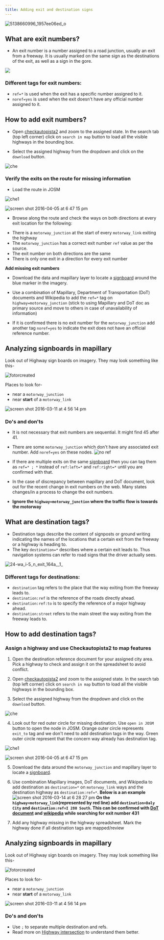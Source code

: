```yaml
---
title: Adding exit and destination signs
---
```


![5138660996_1957ee06ed_o](https://cloud.githubusercontent.com/assets/17887418/15180552/ec541b64-179f-11e6-88d7-4b3074f161e4.jpg)

## What are exit numbers?
   * An exit number is a number assigned to a road junction, usually an exit from a freeway. It is usually marked on the same sign as the destinations of the exit, as well as a sign in the gore.
   
  ![](https://slack-imgs.com/?c=1&url=https%3A%2F%2Fcloud.githubusercontent.com%2Fassets%2F17470597%2F15181512%2F4ff5546c-17a5-11e6-83ff-bea9cfa20493.jpg)
   
### Different tags for exit numbers:
* `ref=*` is used when the exit has a specific number assigned to it.
* `noref=yes` is used when the exit doesn't have any official number assigned to it.
  
## How to add exit numbers?

* Open [checkautopista2](http://k1wiosm.github.io/checkautopista2) and zoom to the assigned state. In the search tab (top left corner) click on `search in map` button to load all the visible highways in the bounding box.

* Select the assigned highway from the dropdown and click on the `download` button.

 ![che](https://cloud.githubusercontent.com/assets/12744420/14307643/5ab948c2-fbee-11e5-9965-87541edee1a5.gif)
 
### Verify the exits on the route for missing information

* Load the route in JOSM

![che1](https://cloud.githubusercontent.com/assets/12744420/14307716/ccdb6296-fbee-11e5-823a-d55b2e66fc6c.gif)
 
  ![screen shot 2016-04-05 at 6 47 15 pm](https://cloud.githubusercontent.com/assets/12744420/14283008/e09e6a7a-fb5e-11e5-9f24-4f3f5110f3d7.png)

  * Browse along the route and check the ways on both directions at every exit location for the following:
 - There is a `motorway_junction` at the start of every `motorway_link` exiting the highway
  - The `motorway_junction` has a correct exit number `ref` value as per the source. 
 - The exit number on both directions are the same
 - There is only one exit in a direction for every exit number
 
**Add missing exit numbers**

* Download the data and mapillary layer to locate a  [signboard](https://en.wikipedia.org/wiki/Road_signs_in_the_United_States#Interchange_signs) around the blue marker in the imagery.

* Use a combination of Mapillary, Department of Transportation (DoT) documents and Wikipedia to add the `ref=*` tag on `highway=motorway_junction` (stick to using Mapillary and DoT doc as primary source and move to others in case of unavailability of information)

* If it is confirmed there is no exit number for the `motorway_junction` add another tag `noref=yes` to indicate the exit does not have an official reference number.



## Analyzing signboards in mapillary

Look out of Highway sign boards on imagery. They may look something like this-

![fotorcreated](https://cloud.githubusercontent.com/assets/12744420/13744230/6d841f7a-ea0c-11e5-8fdc-3758c39816a9.jpg)

Places to look for-
- near a `motorway_junction`
- near **start** of a `motorway_link`

![screen shot 2016-03-11 at 4 56 14 pm](https://cloud.githubusercontent.com/assets/12744420/13700961/3b7559f4-e7aa-11e5-9b57-519a5f7ee070.png)



### Do's and don'ts 
- It is not necessary that  exit numbers are sequential. It might find 45 after 41.
- There are some `motorway_junction` which don't have any associated exit number. Add `noref=yes` on these nodes.
![no ref](https://cloud.githubusercontent.com/assets/17470597/15071466/65aff514-13a9-11e6-9392-3677c8b193a0.jpg)

- If there are multiple exits on the same [signboard](https://en.wikipedia.org/wiki/Road_signs_in_the_United_States#Interchange_signs) then you can tag them as `ref=* ; *` instead of `ref:left=*` and `ref:right=*` until you are confirmed with that.

- In the case of discrepancy between mapillary and DoT document, look out for the recent change in exit numbers on the web. Many states changes/in a process to change the exit numbers.
- **Ignore the `highway=motorway_junction` where the traffic flow is towards the motorway**


## What are destination tags?

* Destination tags describe the content of signposts or ground writing indicating the names of the locations that a certain exit from the freeway or a highway is heading to. 
* The key `destination=*` describes where a certain exit leads to. Thus navigation systems can refer to road signs that the driver actually sees.

![24-wa_i-5_n_exit_164a__1_](https://cloud.githubusercontent.com/assets/17887418/15180428/2f96a4c4-179f-11e6-88ee-4b4e8857c441.jpg)

### Different tags for destinations:
* `destination` tag refers to the place that the way exiting from the freeway leads to.
* `destination:ref` is the reference of the roads directly ahead. 
* `destination:ref:to` is to specify the reference of a major highway ahead.
* `destination:street` refers to the main street the way exiting from the freeway leads to. 

## How to add destination tags?

### Assign a highway and use Checkautopista2 to map features

1. Open the destination reference document for your assigned city area. Pick a highway to check and assign it on the spreadsheet to avoid conflict.

2. Open [checkautopista2](http://k1wiosm.github.io/checkautopista2) and zoom to the assigned state. In the search tab (top left corner) click on `search in map` button to load all the visible highways in the bounding box.

3. Select the assigned highway from the dropdown and click on the `download` button.

 ![che](https://cloud.githubusercontent.com/assets/12744420/14307643/5ab948c2-fbee-11e5-9965-87541edee1a5.gif)


4. Look out for red outer circle for missing destination. Use `open in JOSM` button to open the node in JOSM. Orange outer circle represents `exit_to` tag and we don't need to add destination tags in the way. Green outer circle represent that the concern way already has destination tag.
 
 
  ![che1](https://cloud.githubusercontent.com/assets/12744420/14307716/ccdb6296-fbee-11e5-823a-d55b2e66fc6c.gif)
 
  ![screen shot 2016-04-05 at 6 47 15 pm](https://cloud.githubusercontent.com/assets/12744420/14283008/e09e6a7a-fb5e-11e5-9f24-4f3f5110f3d7.png)


5. Download the data around the `motorway_junction` and mapillary layer to locate a  [signboard](https://en.wikipedia.org/wiki/Road_signs_in_the_United_States#Interchange_signs).

7. Use combination Mapillary images, DoT documents, and Wikipedia to add destination as `destination=*` on `motorway_link` ways and the destination highway as `destination:ref=*`.
 **Below is a an example**
 ![screen shot 2016-03-14 at 6 28 27 pm](https://cloud.githubusercontent.com/assets/12744420/13745188/a12098bc-ea12-11e5-8ffc-9fb839ed5aa2.png)
 **On the `highway=motorway_link`(represented by red line) add `destination=Daly City` and `destination:ref=I 280 South`. This can be confirmed with [DoT document](http://www.dot.ca.gov/hq/traffops/engineering/calnexus/pdf/101.pdf) and [wikipedia](https://en.wikipedia.org/wiki/U.S._Route_101_in_California) while searching for exit number 431**

8. Add any highway missing in the highway spreadsheet. Mark the highway done if all destination tags are mapped/review



## Analyzing signboards in mapillary

Look out of Highway sign boards on imagery. They may look something like this-

![fotorcreated](https://cloud.githubusercontent.com/assets/12744420/13744230/6d841f7a-ea0c-11e5-8fdc-3758c39816a9.jpg)

Places to look for-
- near a `motorway_junction`
- near **start** of a `motorway_link`

![screen shot 2016-03-11 at 4 56 14 pm](https://cloud.githubusercontent.com/assets/12744420/13700961/3b7559f4-e7aa-11e5-9b57-519a5f7ee070.png)



### Do's and don'ts 
- Use `;` to separate multiple destination and refs.
-  Read more on [Highway intersection](https://en.wikipedia.org/wiki/Interchange_(road)) to understand them better.

